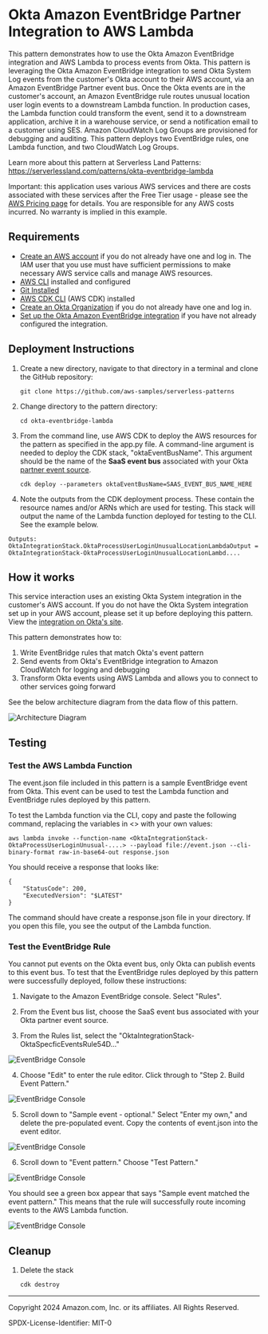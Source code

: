 # Okta Amazon EventBridge Partner Integration to AWS Lambda

This pattern demonstrates how to use the Okta Amazon EventBridge integration and AWS Lambda to process events from Okta. This pattern is leveraging the Okta Amazon EventBridge integration to send Okta System Log events from the customer's Okta account to their AWS account, via an Amazon EventBridge Partner event bus. Once the Okta events are in the customer's account, an Amazon EventBridge rule routes unusual location user login events to a downstream Lambda function. In production cases, the Lambda function could transform the event, send it to a downstream application, archive it in a warehouse service, or send a notification email to a customer using SES. Amazon CloudWatch Log Groups are provisioned for debugging and auditing. This pattern deploys two EventBridge rules, one Lambda function, and two CloudWatch Log Groups.
    
Learn more about this pattern at Serverless Land Patterns: https://serverlessland.com/patterns/okta-eventbridge-lambda

Important: this application uses various AWS services and there are costs associated with these services after the Free Tier usage - please see the [AWS Pricing page](https://aws.amazon.com/pricing/) for details. You are responsible for any AWS costs incurred. No warranty is implied in this example.

## Requirements

* [Create an AWS account](https://portal.aws.amazon.com/gp/aws/developer/registration/index.html) if you do not already have one and log in. The IAM user that you use must have sufficient permissions to make necessary AWS service calls and manage AWS resources.
* [AWS CLI](https://docs.aws.amazon.com/cli/latest/userguide/install-cliv2.html) installed and configured
* [Git Installed](https://git-scm.com/book/en/v2/Getting-Started-Installing-Git)
* [AWS CDK CLI](https://docs.aws.amazon.com/cdk/v2/guide/getting_started.html) (AWS CDK) installed
* [Create an Okta Organization](https://www.okta.com/okta-advantage/?utm_source=google&utm_campaign=amer_mult_usa_all_wf-all_dg-ao_a-wf_search_google_text_kw_workforce-OktaBrand-exact_utm2&utm_medium=cpc&utm_id=aNK4z0000004DlbGAE&utm_term=okta&utm_page={url}&utm_content=679261513163&gad_source=1&gclid=CjwKCAjwnK60BhA9EiwAmpHZwy2ms0vms2fFPJZr0aECIlwkSs6Qs3U03pzFghn_wajg7chitFT1cRoCRKwQAvD_BwE) if you do not already have one and log in. 
* [Set up the Okta Amazon EventBridge integration](https://help.okta.com/en-us/content/topics/reports/log-streaming/add-aws-eb-log-stream.htm) if you have not already configured the integration.


## Deployment Instructions

1. Create a new directory, navigate to that directory in a terminal and clone the GitHub repository:
    ``` 
    git clone https://github.com/aws-samples/serverless-patterns
    ```
2. Change directory to the pattern directory:
    ```
    cd okta-eventbridge-lambda
    ```
3. From the command line, use AWS CDK to deploy the AWS resources for the pattern as specified in the app.py file. A command-line argument is needed to deploy the CDK stack, "oktaEventBusName". This argument should be the name of the **SaaS event bus** associated with your Okta [partner event source](https://docs.aws.amazon.com/eventbridge/latest/userguide/eb-saas.html).
    ```
    cdk deploy --parameters oktaEventBusName=SAAS_EVENT_BUS_NAME_HERE
    ```

4. Note the outputs from the CDK deployment process. These contain the resource names and/or ARNs which are used for testing. This stack will output the name of the Lambda function deployed for testing to the CLI. See the example below. 

```
Outputs:
OktaIntegrationStack.OktaProcessUserLoginUnusualLocationLambdaOutput = OktaIntegrationStack-OktaProcessUserLoginUnusualLocationLambd....
```

## How it works

This service interaction uses an existing Okta System integration in the customer's AWS account. If you do not have the Okta System integration set up in your AWS account, please set it up before deploying this pattern. View the [integration on Okta's site](https://help.okta.com/en-us/content/topics/reports/log-streaming/add-aws-eb-log-stream.htm).

This pattern demonstrates how to:
1. Write EventBridge rules that match Okta's event pattern
2. Send events from Okta's EventBridge integration to Amazon CloudWatch for logging and debugging
3. Transform Okta events using AWS Lambda and allows you to connect to other services going forward

See the below architecture diagram from the data flow of this pattern. 

![Architecture Diagram](./img/readme-arch-diagram.png)

## Testing

### Test the AWS Lambda Function

The event.json file included in this pattern is a sample EventBridge event from Okta. This event can be used to test the Lambda function and EventBridge rules deployed by this pattern.

To test the Lambda function via the CLI, copy and paste the following command, replacing the variables in <> with your own values:
```
aws lambda invoke --function-name <OktaIntegrationStack-OktaProcessUserLoginUnusual-....> --payload file://event.json --cli-binary-format raw-in-base64-out response.json
```

You should receive a response that looks like: 
```
{
    "StatusCode": 200,
    "ExecutedVersion": "$LATEST"
}
```

The command should have create a response.json file in your directory. If you open this file, you see the output of the Lambda function.  

### Test the EventBridge Rule

You cannot put events on the Okta event bus, only Okta can publish events to this event bus. To test that the EventBridge rules deployed by this pattern were successfully deployed, follow these instructions: 

1. Navigate to the Amazon EventBridge console. Select "Rules". 

2. From the Event bus list, choose the SaaS event bus associated with your Okta partner event source. 

3. From the Rules list, select the "OktaIntegrationStack-OktaSpecficEventsRule54D..." 

![EventBridge Console](./img/EBconsole-rules.png)

4. Choose "Edit" to enter the rule editor. Click through to "Step 2. Build Event Pattern." 

![EventBridge Console](./img/BuildEvent.png)

5. Scroll down to "Sample event - optional." Select "Enter my own," and delete the pre-populated event. Copy the contents of event.json into the event editor. 

![EventBridge Console](./img/SampleEvent.png)

6. Scroll down to "Event pattern." Choose "Test Pattern." 

![EventBridge Console](./img/TestEvent.png)

You should see a green box appear that says "Sample event matched the event pattern." This means that the rule will successfully route incoming events to the AWS Lambda function. 

![EventBridge Console](./img/TestEventSuccessful.png)


## Cleanup
 
1. Delete the stack
    ```bash
    cdk destroy
    ```

----
Copyright 2024 Amazon.com, Inc. or its affiliates. All Rights Reserved.

SPDX-License-Identifier: MIT-0